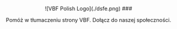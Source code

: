 <p align="center">![VBF Polish Logo](./dsfe.png)
###
<p align="center">Pomóż w tłumaczeniu strony VBF. Dołącz do naszej społeczności.

